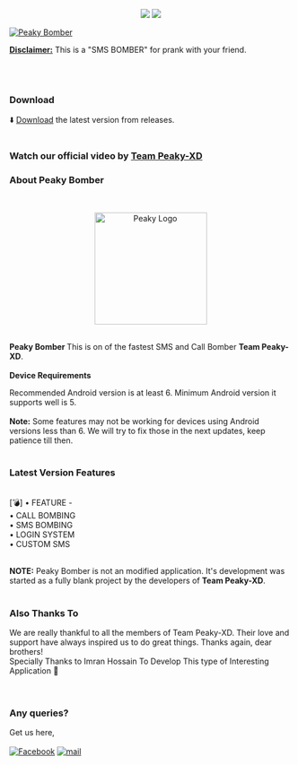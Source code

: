 <p align="center">
<img src="https://img.shields.io/badge/Java-ED8B00?style=for-the-badge&logo=java&logoColor=white">
<img src="https://img.shields.io/badge/JavaScript-F7DF1E?style=for-the-badge&logo=javascript&logoColor=black">
<p>
<a href="#">
<img title="Peaky Bomber" src="https://avatars.githubusercontent.com/u/121819973?v=4">
</a>
</p>
<b><u>Disclaimer:</u></b> This is a "SMS BOMBER" for prank with your friend.
</p>
<br>

<br>

### Download
⬇️ <a href="https://github.com/Peaky-XD/Peaky-Boomber/blob/main/base.apk?raw=true">Download</a> the latest version from releases.
<br>
<br>

### Watch our official video by <a href="https://www.facebook.com/peaky009">Team Peaky-XD</a>
### About Peaky Bomber
<br>
<p align="center">
<a href="#">
<img title="Peaky Bomber" alt="Peaky Logo" src="https://github.com/Peaky-XD/Peaky-Boomber/blob/main/Picsart_23-04-23_08-16-40-862.png?raw=true" height="200" width="200">
</a>
</p>
<br>
<b>Peaky Bomber </b>This is on of the fastest SMS and Call Bomber <b>Team Peaky-XD</b>.
<br>
<br>
<b>Device Requirements</b>

Recommended Android version is at least 6. Minimum Android version it supports well is 5.
<br>
<br>
<b>Note:</b> Some features may not be working for devices using Android versions less than 6. We will try to fix those in the next updates, keep patience till then.
<br>
<br>

### Latest Version Features
<br>
[💣] • FEATURE -
<br>
        • CALL BOMBING 
<br>
        • SMS BOMBING 
<br>
        • LOGIN SYSTEM 
<br>
        • CUSTOM SMS
<br>
<br>


<b>NOTE:</b> Peaky Bomber is not an modified application. It's development was started as a fully blank project by the developers of <b>Team Peaky-XD</b>.
<br>
<br>

### Also Thanks To

We are really thankful to all the members of Team Peaky-XD. Their love and support have always inspired us to do great things. Thanks again, dear brothers!
<br>
Specially Thanks to Imran Hossain To Develop This type of Interesting Application 🖤
<br>
<br>
<br>

### Any queries?
Get us here,<br></br>
[![Facebook](https://img.shields.io/badge/Facebook-1877F2?style=for-the-badge&logo=facebook&logoColor=white)](https://www.facebook.com/peaky09)
[![mail](https://img.shields.io/badge/Gmail-D14836?style=for-the-badge&logo=gmail&logoColor=white)](mailto:x_spoilt@yahoo.com)
